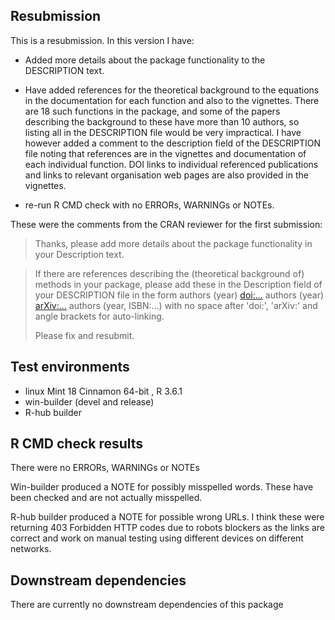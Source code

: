 ## Resubmission
This is a resubmission. In this version I have:

* Added more details about the package functionality to the DESCRIPTION text.

* Have added references for the theoretical background to the equations in the documentation for each function and also to the vignettes. There are 18 such functions in the package, and some of the papers describing the background to these have more than 10 authors, so listing all in the DESCRIPTION file would be very impractical. I have however added a comment to the description field of the DESCRIPTION file noting that references are in the vignettes and documentation of each individual function. 
DOI links to individual referenced publications and links to relevant organisation web pages 
are also provided in the vignettes.

* re-run R CMD check with no ERRORs, WARNINGs or NOTEs.

These were the comments from the CRAN reviewer for the first submission:
  
> Thanks, please add more details about the package functionality in your
> Description text.

> If there are references describing the (theoretical background of)
> methods in your package, please add these in the Description field of
> your DESCRIPTION file in the form
> authors (year) <doi:...>
> authors (year) <arXiv:...>
> authors (year, ISBN:...)
> with no space after 'doi:', 'arXiv:' and angle brackets for auto-linking.
>
> Please fix and resubmit.

## Test environments
* linux Mint 18 Cinnamon 64-bit , R 3.6.1
* win-builder (devel and release)
* R-hub builder

## R CMD check results
There were no ERRORs, WARNINGs or NOTEs

Win-builder produced a NOTE for possibly misspelled words.
These have been checked and are not actually misspelled.

R-hub builder produced a NOTE for possible wrong URLs. I think these were returning 
403 Forbidden HTTP codes due to robots blockers as the links are correct and 
work on manual testing using different devices on different networks.

## Downstream dependencies
There are currently no downstream dependencies of this package
